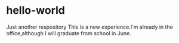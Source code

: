# hello-world
Just another respository
This is a new experience.I'm already in the office,although I will graduate from school in June.
